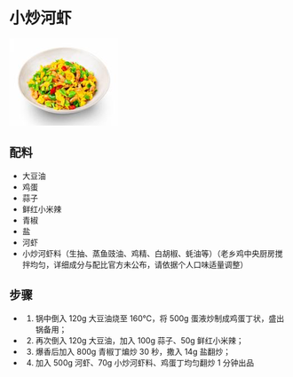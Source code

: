 # 小炒河虾

![小炒河虾](/images/小炒河虾.png)

## 配料

- 大豆油
- 鸡蛋
- 蒜子
- 鲜红小米辣
- 青椒
- 盐
- 河虾
- 小炒河虾料（生抽、蒸鱼豉油、鸡精、白胡椒、蚝油等）（老乡鸡中央厨房搅拌均匀，详细成分与配比官方未公布，请依据个人口味适量调整）

## 步骤

- 1. 锅中倒入 120g 大豆油烧至 160℃，将 500g 蛋液炒制成鸡蛋丁状，盛出锅备用；
- 2. 再次倒入 120g 大豆油，加入 100g 蒜子、50g 鲜红小米辣；
- 3. 爆香后加入 800g 青椒丁煸炒 30 秒，撒入 14g 盐翻炒；
- 4. 加入 500g 河虾、70g 小炒河虾料、鸡蛋丁均匀翻炒 1 分钟出品
